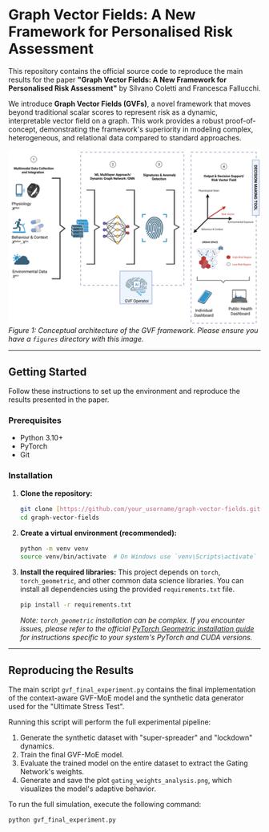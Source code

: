# Graph Vector Fields: A New Framework for Personalised Risk Assessment

This repository contains the official source code to reproduce the main results for the paper **"Graph Vector Fields: A New Framework for Personalised Risk Assessment"** by Silvano Coletti and Francesca Fallucchi.

We introduce **Graph Vector Fields (GVFs)**, a novel framework that moves beyond traditional scalar scores to represent risk as a dynamic, interpretable vector field on a graph. This work provides a robust proof-of-concept, demonstrating the framework's superiority in modeling complex, heterogeneous, and relational data compared to standard approaches.

![GVF Framework Architecture](figures/overall_view_GVF.png)
*Figure 1: Conceptual architecture of the GVF framework. Please ensure you have a `figures` directory with this image.*

---

## Getting Started

Follow these instructions to set up the environment and reproduce the results presented in the paper.

### Prerequisites

* Python 3.10+
* PyTorch
* Git

### Installation

1.  **Clone the repository:**
    ```sh
    git clone [https://github.com/your_username/graph-vector-fields.git](https://github.com/your_username/graph-vector-fields.git)
    cd graph-vector-fields
    ```

2.  **Create a virtual environment (recommended):**
    ```sh
    python -m venv venv
    source venv/bin/activate  # On Windows use `venv\Scripts\activate`
    ```

3.  **Install the required libraries:**
    This project depends on `torch`, `torch_geometric`, and other common data science libraries. You can install all dependencies using the provided `requirements.txt` file.
    ```sh
    pip install -r requirements.txt
    ```
    *Note: `torch_geometric` installation can be complex. If you encounter issues, please refer to the official [PyTorch Geometric installation guide](https://pytorch-geometric.readthedocs.io/en/latest/install/installation.html) for instructions specific to your system's PyTorch and CUDA versions.*

---

## Reproducing the Results

The main script `gvf_final_experiment.py` contains the final implementation of the context-aware GVF-MoE model and the synthetic data generator used for the "Ultimate Stress Test".

Running this script will perform the full experimental pipeline:
1.  Generate the synthetic dataset with "super-spreader" and "lockdown" dynamics.
2.  Train the final GVF-MoE model.
3.  Evaluate the trained model on the entire dataset to extract the Gating Network's weights.
4.  Generate and save the plot `gating_weights_analysis.png`, which visualizes the model's adaptive behavior.

To run the full simulation, execute the following command:
```sh
python gvf_final_experiment.py
